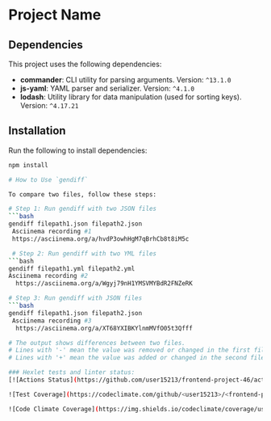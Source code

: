 # Project Name

## Dependencies

This project uses the following dependencies:

- **commander**: CLI utility for parsing arguments. Version: `^13.1.0`
- **js-yaml**: YAML parser and serializer. Version: `^4.1.0`
- **lodash**: Utility library for data manipulation (used for sorting keys). Version: `^4.17.21`

## Installation

Run the following to install dependencies:

````bash
npm install

# How to Use `gendiff`

To compare two files, follow these steps:

# Step 1: Run gendiff with two JSON files
```bash
gendiff filepath1.json filepath2.json
 Asciinema recording #1
 https://asciinema.org/a/hvdP3owhHgM7qBrhCb8t8iM5c

 # Step 2: Run gendiff with two YML files
```bash
gendiff filepath1.yml filepath2.yml
Asciinema recording #2
  https://asciinema.org/a/Wgyj79nH1YMSVMYBdR2FNZeRK

# Step 3: Run gendiff with JSON files
```bash
gendiff filepath1.json filepath2.json
 Asciinema recording #3
  https://asciinema.org/a/XT68YXIBKYlnmMVfO05t3Qfff

# The output shows differences between two files.
# Lines with '-' mean the value was removed or changed in the first file.
# Lines with '+' mean the value was added or changed in the second file.

### Hexlet tests and linter status:
[![Actions Status](https://github.com/user15213/frontend-project-46/actions/workflows/hexlet-check.yml/badge.svg)](https://github.com/user15213/frontend-project-46/actions)

![Test Coverage](https://codeclimate.com/github/<user15213>/<frontend-project-46>/coverage/badge.svg)

![Code Climate Coverage](https://img.shields.io/codeclimate/coverage/user15213/frontend-project-46)


````
